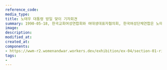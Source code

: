 ```yaml
---
reference_code:
media_type:
title: 노태우 대통령 방일 맞이 기자회견
summary: 1990-05-18, 한국교회여성연합회와 여대생대표자협의회, 한국여성단체연합은 노태우 대통령 방일 맞이 기자회견을 개최하고 일본 정부에 사죄를 요구하는 성명서를 발표했다. 
image:
description:
modified_at:
created_at:
components:
- https://wwm-r2.womenandwar.workers.dev/exhibition/ex-04/section-01-right/8_노태우%20대통령%20방일%20맞이%20기자회견.jpg
tags:
-
---
```

